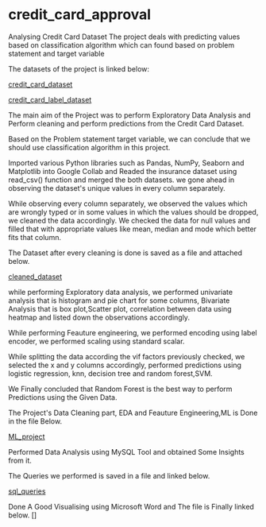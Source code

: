 # credit_card_approval

Analysing Credit Card Dataset
The project deals with predicting values based on classification algorithm which can found based on problem statement and target variable

The datasets of the project is linked below:

[credit_card_dataset](https://github.com/Vara9/credit_card_approval/blob/main/ml%20project1/Credit_card.csv)

[credit_card_label_dataset](https://github.com/Vara9/credit_card_approval/blob/main/ml%20project1/Credit_card_label.csv)

The main aim of the Project was to perform Exploratory Data Analysis and Perform cleaning and perform predictions from the Credit Card Dataset.

Based on the Problem statement target variable, we can conclude that we should use classification algorithm in this project.

Imported various Python libraries such as Pandas, NumPy, Seaborn and Matplotlib into Google Collab and Readed the insurance dataset using read_csv() function and merged the both datasets. we gone ahead in observing the dataset's unique values in every column separately.

While observing every column separately, we observed the values which are wrongly typed or in some values in which the values should be dropped, we cleaned the data accordingly. We checked the data for null values and filled that with appropriate values like mean, median and mode which better fits that column.

The Dataset after every cleaning is done is saved as a file and attached below.


[cleaned_dataset](https://github.com/Vara9/credit_card_approval/blob/main/ml%20project1/Cleaned_Dataset)

while performing Exploratory data analysis, we performed univariate analysis that is histogram and pie chart for some columns, Bivariate Analysis that is box plot,Scatter plot, correlation between data using heatmap and listed down the observations accordingly.

While performing Feauture engineering, we performed encoding using label encoder, we performed scaling using standard scalar.

While splitting the data according the vif factors previously checked, we selected the x and y columns accordingly, performed predictions using logistic regression, knn, decision tree and random forest,SVM.

We Finally concluded that Random Forest is the best way to perform Predictions using the Given Data.

The Project's Data Cleaning part, EDA and Feauture Engineering,ML is Done in the file Below.


[ML_project](https://github.com/Vara9/credit_card_approval/blob/main/ml%20project1/credit%20card%20project.ipynb)

Performed Data Analysis using MySQL Tool and obtained Some Insights from it.

The Queries we performed is saved in a file and linked below.


[sql_queries](https://github.com/Vara9/credit_card_approval/blob/main/ml%20project1/credit_Card%20sql_questions.sql)


Done A Good Visualising using Microsoft Word and The file is Finally linked below.
[]
